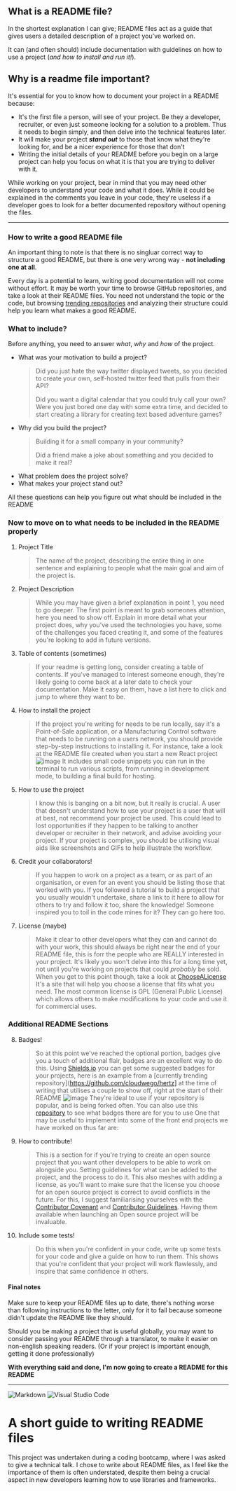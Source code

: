 ## What is a README file?

In the shortest explanation I can give; README files act as a guide that gives users a detailed description of a project you've worked on.

It can (and often should) include documentation with guidelines on how to use a project (_and how to install and run it!_).

## Why is a readme file important?

It's essential for you to know how to document your project in a README because:

- It's the first file a person, will see of your project. Be they a developer, recruiter, or even just someone looking for a solution to a problem. Thus it needs to begin simply, and then delve into the technical features later.
- It will make your project **_stand out_** to those that know what they're looking for, and be a nicer experience for those that don't
- Writing the initial details of your README before you begin on a large project can help you focus on what it is that you are trying to deliver with it.

While working on your project, bear in mind that you may need other developers to understand your code and what it does.
While it could be explained in the comments you leave in your code, they're useless if a developer goes to look for a better documented repository without opening the files.

---

### How to write a good README file

An important thing to note is that there is no singluar correct way to structure a good README, but there is one very wrong way - **not including one at all**.

Every day is a potential to learn, writing good documentation will not come without effort. It may be worth your time to browse GitHub repositories, and take a look at their README files.
You need not understand the topic or the code, but browsing [trending repositories](https://github.com/trending) and analyzing their structure could help you learn what makes a good README.

### What to include?

Before anything, you need to answer _what_, _why_ and _how_ of the project.

- What was your motivation to build a project?

  > Did you just hate the way twitter displayed tweets, so you decided to create your own, self-hosted twitter feed that pulls from their API?
  >
  > Did you want a digital calendar that you could truly call your own?
  > Were you just bored one day with some extra time, and decided to start creating a library for creating text based adventure games?

- Why did you build the project?
  > Building it for a small company in your community?
  >
  > Did a friend make a joke about something and you decided to make it real?

* What problem does the project solve?
* What makes your project stand out?

All these questions can help you figure out what should be included in the README

### Now to move on to what needs to be included in the README properly

1. Project Title
   > The name of the project, describing the entire thing in one sentence and explaining to people what the main goal and aim of the project is.
2. Project Description
   > While you may have given a brief explanation in point 1, you need to go deeper. The first point is meant to grab someones attention, here you need to show off. Explain in more detail what your project does, why you've used the technologies you have, some of the challenges you faced creating it, and some of the features you're looking to add in future versions.
3. Table of contents (sometimes)
   > If your readme is getting long, consider creating a table of contents. If you've managed to interest someone enough, they're likely going to come back at a later date to check your documentation. Make it easy on them, have a list here to click and jump to where they want to be.
4. How to install the project
   > If the project you're writing for needs to be run locally, say it's a Point-of-Sale application, or a Manufacturing Control software that needs to be running on a users network, you should provide step-by-step instructions to installing it. For instance, take a look at the README file created when you start a new React project
   > ![image](./img/reactREADME.png)
   > It includes small code snippets you can run in the terminal to run various scripts, from running in development mode, to building a final build for hosting.
5. How to use the project
   > I know this is banging on a bit now, but it really is crucial. A user that doesn't understand how to use your project is a user that will at best, not recommend your project be used. This could lead to lost opportunities if they happen to be talking to another developer or recruiter in their network, and advise avoiding your project.
   > If your project is complex, you should be utilising visual aids like screenshots and GIFs to help illustrate the workflow.
6. Credit your collaborators!
   > If you happen to work on a project as a team, or as part of an organisation, or even for an event you should be listing those that worked with you.
   > If you followed a tutorial to build a project that you usually wouldn't undertake, share a link to it here to allow for others to try and follow it too, share the knowledge!
   > Someone inspired you to toil in the code mines for it? They can go here too.
7. License (maybe)
   > Make it clear to other developers what they can and cannot do with your work, this should always be right near the end of your README file, this is forr the people who are REALLY interested in your project.
   > It's likely you won't delve into this for a long time yet, not until you're working on projects that could _probably_ be sold. When you get to this point though, take a look at [ChooseALicense](https://choosealicense.com)
   > It's a site that will help you choose a license that fits what you need. The most common license is GPL (General Public License) which allows others to make modifications to your code and use it for commercial uses.

### Additional README Sections

8. Badges!
   > So at this point we've reached the optional portion, badges give you a touch of additional flair, badges are an excellent way to do this.
   > Using [Shields.io](https://shields.io) you can get some suggested badges for your projects, here is an example from a [currently trending repository](https://github.com/cloudwego/hertz] at the time of writing that utilises a couple to show off, right at the start of their README
   > ![image](./img/badgesExample.png)
   > They're ideal to use if your repository is popular, and is being forked often. You can also use this [repository](https://github.com/Ileriayo/markdown-badges) to see what badges there are for you to use
   > One that may be useful to implement into some of the front end projects we have worked on thus far are:



9. How to contribute!

   > This is a section for if you're trying to create an open source project that you want other developers to be able to work on alongside you. Setting guidelines for what can be added to the project, and the process to do it. This also meshes with adding a license, as you'll want to make sure that the license you choose for an open source project is correct to avoid conflicts in the future.
   > For this, I suggest familiarising yourselves with the [Contributor Covenant](https://www.contributor-covenant.org) and [Contributor Guidelines](https://docs.github.com/en/communities/setting-up-your-project-for-healthy-contributions/setting-guidelines-for-repository-contributors). Having them available when launching an Open source project will be invaluable.

10. Include some tests!
    > Do this when you're confident in your code, write up some tests for your code and give a guide on how to run them. This shows that you're confident that your project will work flawlessly, and inspire that same confidence in others.

#### Final notes

Make sure to keep your README files up to date, there's nothing worse than following instructions to the letter, only for it to fail because someone didn't update the README like they should.

Should you be making a project that is useful globally, you may want to consider passing your README through a translator, to make it easier on non-english speaking readers. (Or if your project is important enough, getting it done professionally)

**With everything said and done, I'm now going to create a README for this README**

---

![Markdown](https://img.shields.io/badge/markdown-%23000000.svg?style=for-the-badge&logo=markdown&logoColor=white)
![Visual Studio Code](https://img.shields.io/badge/Visual%20Studio%20Code-0078d7.svg?style=for-the-badge&logo=visual-studio-code&logoColor=white)

# A short guide to writing README files

This project was undertaken during a coding bootcamp, where I was asked to give a technical talk. I chose to write about README files, as I feel like the importance of them is often understated, despite them being a crucial aspect in new developers learning how to use libraries and frameworks.
